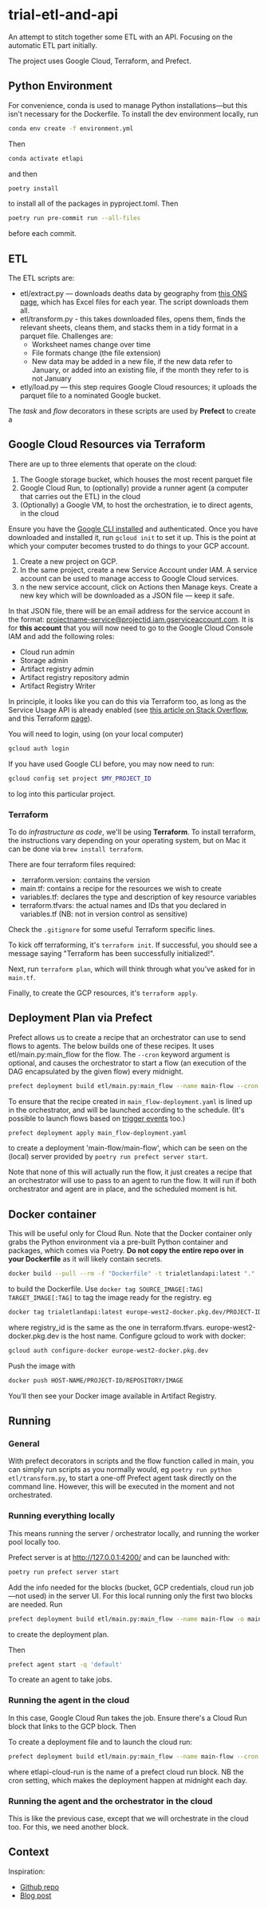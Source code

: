 # trial-etl-and-api

An attempt to stitch together some ETL with an API. Focusing on the automatic ETL part initially.

The project uses Google Cloud, Terraform, and Prefect.

## Python Environment

For convenience, conda is used to manage Python installations—but this isn't necessary for the Dockerfile. To install the dev environment locally, run

```bash
conda env create -f environment.yml
```

Then

```bash
conda activate etlapi
```

and then

```bash
poetry install
```

to install all of the packages in pyproject.toml. Then

```bash
poetry run pre-commit run --all-files
```

before each commit.

## ETL

The ETL scripts are:

- etl/extract.py — downloads deaths data by geography from [this ONS page](), which has Excel files for each year. The script downloads them all.
- etl/transform.py - this takes downloaded files, opens them, finds the relevant sheets, cleans them, and stacks them in a tidy format in a parquet file. Challenges are:
  - Worksheet names change over time
  - File formats change (the file extension)
  - New data may be added in a new file, if the new data refer to January, or added into an existing file, if the month they refer to is not January
- etly/load.py — this step requires Google Cloud resources; it uploads the parquet file to a nominated Google bucket.

The *task* and *flow* decorators in these scripts are used by **Prefect** to create a

## Google Cloud Resources via Terraform

There are up to three elements that operate on the cloud:

1. The Google storage bucket, which houses the most recent parquet file
2. Google Cloud Run, to (optionally) provide a runner agent (a computer that carries out the ETL) in the cloud
3. (Optionally) a Google VM, to host the orchestration, ie to direct agents, in the cloud

Ensure you have the [Google CLI installed](https://cloud.google.com/sdk/docs/install-sdk) and authenticated. Once you have downloaded and installed it, run `gcloud init` to set it up. This is the point at which your computer becomes trusted to do things to your GCP account.

1. Create a new project on GCP.
2. In the same project, create a new Service Account under IAM. A service account can be used to manage access to Google Cloud services.
3. n the new service account, click on Actions then Manage keys. Create a new key which will be downloaded as a JSON file — keep it safe.

In that JSON file, there will be an email address for the service account in the format: projectname-service@projectid.iam.gserviceaccount.com. It is for **this account** that you will now need to go to the Google Cloud Console IAM and add the following roles:

- Cloud run admin
- Storage admin
- Artifact registry admin
- Artifact registry repository admin
- Artifact Registry Writer

In principle, it looks like you can do this via Terraform too, as long as the Service Usage API is already enabled (see [this article on Stack Overflow](https://stackoverflow.com/questions/59055395/can-i-automatically-enable-apis-when-using-gcp-cloud-with-terraform), and this Terraform [page](https://registry.terraform.io/providers/hashicorp/google/latest/docs/resources/google_project_service)).

You will need to login, using (on your local computer)

```bash
gcloud auth login
```

If you have used Google CLI before, you may now need to run:

```bash
gcloud config set project $MY_PROJECT_ID
```

to log into this particular project.

### Terraform

To do *infrastructure as code*, we'll be using **Terraform**. To install terraform, the instructions vary depending on your operating system, but on Mac it can be done via `brew install terraform`.

There are four terraform files required:

- .terraform.version: contains the version
- main.tf: contains a recipe for the resources we wish to create
- variables.tf: declares the type and description of key resource variables
- terraform.tfvars: the actual names and IDs that you declared in variables.tf (NB: not in version control as sensitive)

Check the `.gitignore` for some useful Terraform specific lines.

To kick off terraforming, it's `terraform init`. If successful, you should see a message saying "Terraform has been successfully initialized!".

Next, run `terraform plan`, which will think through what you've asked for in `main.tf`.

Finally, to create the GCP resources, it's `terraform apply`.

## Deployment Plan via Prefect

Prefect allows us to create a recipe that an orchestrator can use to send flows to agents. The below builds one of these recipes. It uses etl/main.py:main_flow for the flow. The `--cron` keyword argument is optional, and causes the orchestrator to start a flow (an execution of the DAG encapsulated by the given flow) every midnight.

```bash
prefect deployment build etl/main.py:main_flow --name main-flow --cron "0 0 * * *"
```

To ensure that the recipe created in `main_flow-deployment.yaml` is lined up in the orchestrator, and will be launched according to the schedule. (It's possible to launch flows based on [trigger events](https://www.prefect.io/blog/event-driven-flows-with-prefect) too.)

```bash
prefect deployment apply main_flow-deployment.yaml
```

to create a deployment 'main-flow/main-flow', which can be seen on the (local) server provided by `poetry run prefect server start`.

Note that none of this will actually run the flow, it just creates a recipe that an orchestrator will use to pass to an agent to run the flow. It will run if both orchestrator and agent are in place, and the scheduled moment is hit.

## Docker container

This will be useful only for Cloud Run. Note that the Docker container only grabs the Python environment via a pre-built Python container and packages, which comes via Poetry. **Do not copy the entire repo over in your Dockerfile** as it will likely contain secrets.

```bash
docker build --pull --rm -f "Dockerfile" -t trialetlandapi:latest "."
```

to build the Dockerfile. Use `docker tag SOURCE_IMAGE[:TAG] TARGET_IMAGE[:TAG]` to tag the image ready for the registry. eg

```bash
docker tag trialetlandapi:latest europe-west2-docker.pkg.dev/PROJECT-ID/registry_id/trialetlandapi:latest
```

where registry_id is the same as the one in terraform.tfvars. europe-west2-docker.pkg.dev is the host name. Configure gcloud to work with docker:

```bash
gcloud auth configure-docker europe-west2-docker.pkg.dev
```

Push the image with

```bash
docker push HOST-NAME/PROJECT-ID/REPOSITORY/IMAGE
```

You’ll then see your Docker image available in Artifact Registry.

## Running

### General

With prefect decorators in scripts and the flow function called in main, you can simply run scripts as you normally would, eg `poetry run python etl/transform.py`, to start a one-off Prefect agent task directly on the command line. However, this will be executed in the moment and not orchestrated.

### Running everything locally

This means running the server / orchestrator locally, and running the worker pool locally too.

Prefect server is at http://127.0.0.1:4200/ and can be launched with:

```bash
poetry run prefect server start
```

Add the info needed for the blocks (bucket, GCP credentials, cloud run job—not used) in the server UI. For this local running only the first two blocks are needed. Run

```bash
prefect deployment build etl/main.py:main_flow --name main-flow -o main_flow-deployment.yaml --apply
```

to create the deployment plan.

Then

```bash
prefect agent start -q 'default'
```

To create an agent to take jobs.

### Running the agent in the cloud

In this case, Google Cloud Run takes the job. Ensure there's a Cloud Run block that links to the GCP block. Then

To create a deployment file and to launch the cloud run:

```bash
prefect deployment build etl/main.py:main_flow --name main-flow --cron "0 0 * * *" -ib cloud-run-job/etlapi-cloud-run -o main_flow-deployment.yaml --apply
```

where etlapi-cloud-run is the name of a prefect cloud run block. NB the cron setting, which makes the deployment happen at midnight each day.

### Running the agent and the orchestrator in the cloud

This is like the previous case, except that we will orchestrate in the cloud too. For this, we need another block.

## Context

Inspiration:

- [Github repo](https://github.com/RyanEricLamb/data-engineering-bus-tracker/tree/main/etl)
- [Blog post](https://medium.com/@ryanelamb/a-data-engineering-project-with-prefect-docker-terraform-google-cloudrun-bigquery-and-streamlit-3fc6e08b9398)
